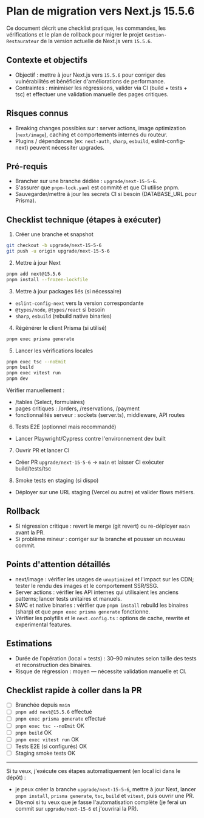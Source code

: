 # Plan de migration vers Next.js 15.5.6

Ce document décrit une checklist pratique, les commandes, les vérifications et le plan de rollback pour migrer le projet `Gestion-Restaurateur` de la version actuelle de Next.js vers `15.5.6`.

## Contexte et objectifs

- Objectif : mettre à jour Next.js vers `15.5.6` pour corriger des vulnérabilités et bénéficier d'améliorations de performance.
- Contraintes : minimiser les régressions, valider via CI (build + tests + tsc) et effectuer une validation manuelle des pages critiques.

## Risques connus

- Breaking changes possibles sur : server actions, image optimization (`next/image`), caching et comportements internes du routeur.
- Plugins / dépendances (ex: `next-auth`, `sharp`, `esbuild`, eslint-config-next) peuvent nécessiter upgrades.

## Pré-requis

- Brancher sur une branche dédiée : `upgrade/next-15-5-6`.
- S'assurer que `pnpm-lock.yaml` est commité et que CI utilise pnpm.
- Sauvegarder/mettre à jour les secrets CI si besoin (DATABASE_URL pour Prisma).

## Checklist technique (étapes à exécuter)

1.  Créer une branche et snapshot

```bash
git checkout -b upgrade/next-15-5-6
git push -u origin upgrade/next-15-5-6
```

2.  Mettre à jour Next

```bash
pnpm add next@15.5.6
pnpm install --frozen-lockfile
```

3.  Mettre à jour packages liés (si nécessaire)

- `eslint-config-next` vers la version correspondante
- `@types/node`, `@types/react` si besoin
- `sharp`, `esbuild` (rebuild native binaries)

4.  Régénérer le client Prisma (si utilisé)

```bash
pnpm exec prisma generate
```

5.  Lancer les vérifications locales

```bash
pnpm exec tsc --noEmit
pnpm build
pnpm exec vitest run
pnpm dev
```

Vérifier manuellement :

- /tables (Select, formulaires)
- pages critiques : /orders, /reservations, /payment
- fonctionnalités serveur : sockets (server.ts), middleware, API routes

6.  Tests E2E (optionnel mais recommandé)

- Lancer Playwright/Cypress contre l'environnement dev built

7.  Ouvrir PR et lancer CI

- Créer PR `upgrade/next-15-5-6` → `main` et laisser CI exécuter build/tests/tsc

8.  Smoke tests en staging (si dispo)

- Déployer sur une URL staging (Vercel ou autre) et valider flows métiers.

## Rollback

- Si régression critique : revert le merge (git revert) ou re-déployer `main` avant la PR.
- Si problème mineur : corriger sur la branche et pousser un nouveau commit.

## Points d'attention détaillés

- next/image : vérifier les usages de `unoptimized` et l'impact sur les CDN; tester le rendu des images et le comportement SSR/SSG.
- Server actions : vérifier les API internes qui utilisaient les anciens patterns; lancer tests unitaires et manuels.
- SWC et native binaries : vérifier que `pnpm install` rebuild les binaires (sharp) et que `pnpm exec prisma generate` fonctionne.
- Vérifier les polyfills et le `next.config.ts` : options de cache, rewrite et experimental features.

## Estimations

- Durée de l'opération (local + tests) : 30–90 minutes selon taille des tests et reconstruction des binaires.
- Risque de régression : moyen — nécessite validation manuelle et CI.

## Checklist rapide à coller dans la PR

- [ ] Branchée depuis `main`
- [ ] `pnpm add next@15.5.6` effectué
- [ ] `pnpm exec prisma generate` effectué
- [ ] `pnpm exec tsc --noEmit` OK
- [ ] `pnpm build` OK
- [ ] `pnpm exec vitest run` OK
- [ ] Tests E2E (si configurés) OK
- [ ] Staging smoke tests OK

---

Si tu veux, j'exécute ces étapes automatiquement (en local ici dans le dépôt) :

- je peux créer la branche `upgrade/next-15-5-6`, mettre à jour Next, lancer `pnpm install`, `prisma generate`, `tsc`, `build` et `vitest`, puis ouvrir une PR.
- Dis‑moi si tu veux que je fasse l'automatisation complète (je ferai un commit sur `upgrade/next-15-6` et j'ouvrirai la PR).
